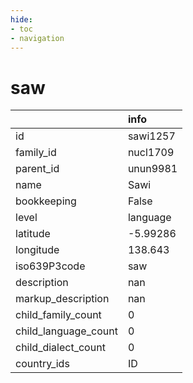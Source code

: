 ```yaml
---
hide:
- toc
- navigation
---
```

# saw
|                      | info     |
|:---------------------|:---------|
| id                   | sawi1257 |
| family_id            | nucl1709 |
| parent_id            | unun9981 |
| name                 | Sawi     |
| bookkeeping          | False    |
| level                | language |
| latitude             | -5.99286 |
| longitude            | 138.643  |
| iso639P3code         | saw      |
| description          | nan      |
| markup_description   | nan      |
| child_family_count   | 0        |
| child_language_count | 0        |
| child_dialect_count  | 0        |
| country_ids          | ID       |